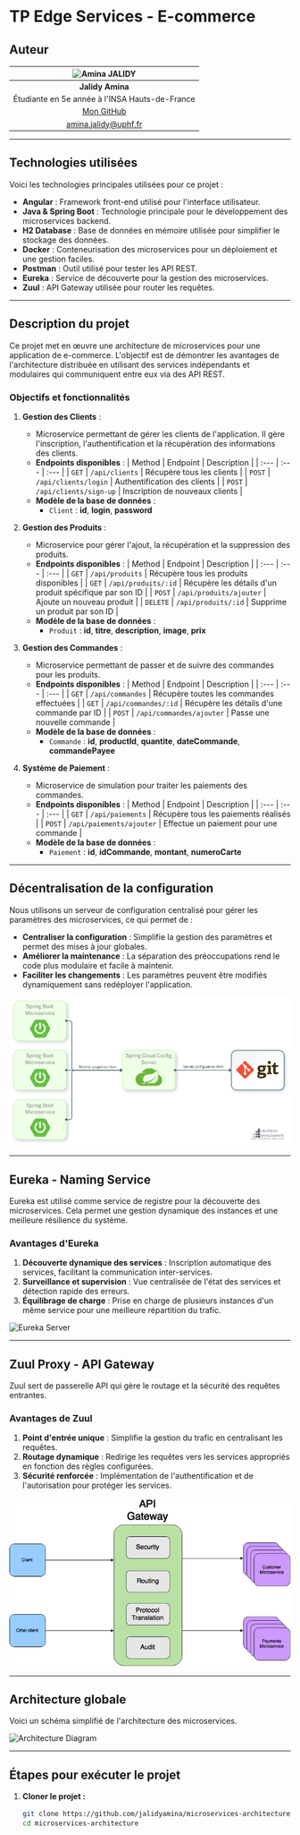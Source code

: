 # TP Edge Services - E-commerce 
## Auteur
| ![Amina JALIDY](https://avatars.githubusercontent.com/u/103306906?v=4)   |
| :--------------: |
| **Jalidy Amina** |
| Étudiante en 5e année à l'INSA Hauts-de-France |
| [Mon GitHub](https://github.com/jalidyamina) |
| amina.jalidy@uphf.fr|

---

## Technologies utilisées

Voici les technologies principales utilisées pour ce projet :

- **Angular** : Framework front-end utilisé pour l'interface utilisateur.
- **Java & Spring Boot** : Technologie principale pour le développement des microservices backend.
- **H2 Database** : Base de données en mémoire utilisée pour simplifier le stockage des données.
- **Docker** : Conteneurisation des microservices pour un déploiement et une gestion faciles.
- **Postman** : Outil utilisé pour tester les API REST.
- **Eureka** : Service de découverte pour la gestion des microservices.
- **Zuul** : API Gateway utilisée pour router les requêtes.

---

## Description du projet

Ce projet met en œuvre une architecture de microservices pour une application de e-commerce. L'objectif est de démontrer les avantages de l'architecture distribuée en utilisant des services indépendants et modulaires qui communiquent entre eux via des API REST.

### Objectifs et fonctionnalités

1. **Gestion des Clients** : 
   - Microservice permettant de gérer les clients de l'application. Il gère l'inscription, l'authentification et la récupération des informations des clients.
   - **Endpoints disponibles** :
     | Method | Endpoint | Description |
     | :--- | :--- | :--- |
     | `GET` | `/api/clients` | Récupère tous les clients |
     | `POST` | `/api/clients/login` | Authentification des clients |
     | `POST` | `/api/clients/sign-up` | Inscription de nouveaux clients |
   - **Modèle de la base de données** : 
     - `Client` : **id**, **login**, **password**

2. **Gestion des Produits** : 
   - Microservice pour gérer l'ajout, la récupération et la suppression des produits.
   - **Endpoints disponibles** :
     | Method | Endpoint | Description |
     | :--- | :--- | :--- |
     | `GET` | `/api/produits` | Récupère tous les produits disponibles |
     | `GET` | `/api/produits/:id` | Récupère les détails d'un produit spécifique par son ID |
     | `POST` | `/api/produits/ajouter` | Ajoute un nouveau produit |
     | `DELETE` | `/api/produits/:id` | Supprime un produit par son ID |
   - **Modèle de la base de données** : 
     - `Produit` : **id**, **titre**, **description**, **image**, **prix**

3. **Gestion des Commandes** : 
   - Microservice permettant de passer et de suivre des commandes pour les produits.
   - **Endpoints disponibles** :
     | Method | Endpoint | Description |
     | :--- | :--- | :--- |
     | `GET` | `/api/commandes` | Récupère toutes les commandes effectuées |
     | `GET` | `/api/commandes/:id` | Récupère les détails d'une commande par ID |
     | `POST` | `/api/commandes/ajouter` | Passe une nouvelle commande |
   - **Modèle de la base de données** : 
     - `Commande` : **id**, **productId**, **quantite**, **dateCommande**, **commandePayee**

4. **Système de Paiement** : 
   - Microservice de simulation pour traiter les paiements des commandes.
   - **Endpoints disponibles** :
     | Method | Endpoint | Description |
     | :--- | :--- | :--- |
     | `GET` | `/api/paiements` | Récupère tous les paiements réalisés |
     | `POST` | `/api/paiements/ajouter` | Effectue un paiement pour une commande |
   - **Modèle de la base de données** : 
     - `Paiement` : **id**, **idCommande**, **montant**, **numeroCarte**

---

## Décentralisation de la configuration

Nous utilisons un serveur de configuration centralisé pour gérer les paramètres des microservices, ce qui permet de :
- **Centraliser la configuration** : Simplifie la gestion des paramètres et permet des mises à jour globales.
- **Améliorer la maintenance** : La séparation des préoccupations rend le code plus modulaire et facile à maintenir.
- **Faciliter les changements** : Les paramètres peuvent être modifiés dynamiquement sans redéployer l'application.

![Décentralisation de la Configuration](images/spring-cloud-config-server.png)

---

## Eureka - Naming Service

Eureka est utilisé comme service de registre pour la découverte des microservices. Cela permet une gestion dynamique des instances et une meilleure résilience du système.

### Avantages d'Eureka
1. **Découverte dynamique des services** : Inscription automatique des services, facilitant la communication inter-services.
2. **Surveillance et supervision** : Vue centralisée de l'état des services et détection rapide des erreurs.
3. **Équilibrage de charge** : Prise en charge de plusieurs instances d'un même service pour une meilleure répartition du trafic.

![Eureka Server](images/eureka.png)

---

## Zuul Proxy - API Gateway

Zuul sert de passerelle API qui gère le routage et la sécurité des requêtes entrantes.

### Avantages de Zuul
1. **Point d'entrée unique** : Simplifie la gestion du trafic en centralisant les requêtes.
2. **Routage dynamique** : Redirige les requêtes vers les services appropriés en fonction des règles configurées.
3. **Sécurité renforcée** : Implémentation de l'authentification et de l'autorisation pour protéger les services.

![Zuul API Gateway](images/zuul.png)

---

## Architecture globale

Voici un schéma simplifié de l'architecture des microservices.

![Architecture Diagram](images/archi-diagram.png)

---

## Étapes pour exécuter le projet

1. **Cloner le projet :**
   ```bash
   git clone https://github.com/jalidyamina/microservices-architecture.git
   cd microservices-architecture
